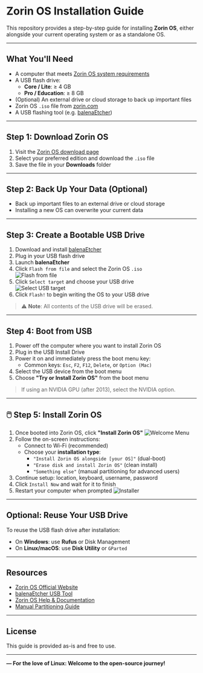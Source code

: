 #  Zorin OS Installation Guide

This repository provides a step-by-step guide for installing **Zorin OS**, either alongside your current operating system or as a standalone OS.

---

##  What You'll Need

- A computer that meets [Zorin OS system requirements](https://zorin.com/os/download/)
- A USB flash drive:
  - **Core / Lite**: ≥ 4 GB
  - **Pro / Education**: ≥ 8 GB
- (Optional) An external drive or cloud storage to back up important files
- Zorin OS `.iso` file from [zorin.com](https://zorin.com/os/download/)
- A USB flashing tool (e.g. [balenaEtcher](https://www.balena.io/etcher/))

---

##  Step 1: Download Zorin OS

1. Visit the [Zorin OS download page](https://zorin.com/os/download/)
2. Select your preferred edition and download the `.iso` file
3. Save the file in your **Downloads** folder

---

##  Step 2: Back Up Your Data (Optional)

- Back up important files to an external drive or cloud storage
- Installing a new OS can overwrite your current data

---

##  Step 3: Create a Bootable USB Drive

1. Download and install [balenaEtcher](https://www.balena.io/etcher/)
2. Plug in your USB flash drive
3. Launch **balenaEtcher**
4. Click `Flash from file` and select the Zorin OS `.iso`  
   ![Flash from file](https://help.zorin.com/docs/getting-started/install-zorin-os/balenaEtcher-1.png)
5. Click `Select target` and choose your USB drive  
   ![Select USB target](https://help.zorin.com/docs/getting-started/install-zorin-os/balenaEtcher-3.png)
6. Click `Flash!` to begin writing the OS to your USB drive

> ⚠️ **Note**: All contents of the USB drive will be erased.

---

##  Step 4: Boot from USB

1. Power off the computer where you want to install Zorin OS
2. Plug in the USB Install Drive
3. Power it on and immediately press the boot menu key:
   - Common keys: `Esc`, `F2`, `F12`, `Delete`, or `Option (Mac)`
4. Select the USB device from the boot menu
5. Choose **"Try or Install Zorin OS"** from the boot menu

> If using an NVIDIA GPU (after 2013), select the NVIDIA option.

---

## 🖱️ Step 5: Install Zorin OS

1. Once booted into Zorin OS, click **"Install Zorin OS"**
   ![Welcome Menu](https://help.zorin.com/docs/getting-started/install-zorin-os/welcome-menu.png)
2. Follow the on-screen instructions:
   - Connect to Wi-Fi (recommended)
   - Choose your **installation type**:
     - `"Install Zorin OS alongside [your OS]"` (dual-boot)
     - `"Erase disk and install Zorin OS"` (clean install)
     - `"Something else"` (manual partitioning for advanced users)
3. Continue setup: location, keyboard, username, password
4. Click `Install Now` and wait for it to finish
5. Restart your computer when prompted
   ![Installer](https://help.zorin.com/docs/getting-started/install-zorin-os/installer.png)

---

##  Optional: Reuse Your USB Drive

To reuse the USB flash drive after installation:

- On **Windows**: use **Rufus** or Disk Management
- On **Linux/macOS**: use **Disk Utility** or `GParted`

---

##  Resources

-  [Zorin OS Official Website](https://zorin.com/)
-  [balenaEtcher USB Tool](https://www.balena.io/etcher/)
-  [Zorin OS Help & Documentation](https://zorin.com/help/)
-  [Manual Partitioning Guide](https://help.zorin.com/docs/getting-started/install-zorin-os/manual-partitioning/)

---

##  License

This guide is provided as-is and free to use.

---


**— For the love of Linux: Welcome to the open-source journey!**
